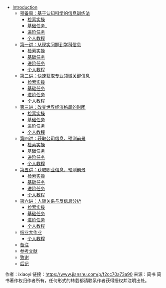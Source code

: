 * [Introduction](README.md)
  * [预备周：基于认知科学的信息训练法](ch0/preface.md)
      * [检索实操](ch0/RepSearchPractice.md)
      * [基础任务](ch0/RepTaskBasic.md)_
      * [进阶任务](ch0/RepTaskAdvanced.md)
      * [个人教程](ch0/handbook.md)
  * [第一讲：从现实问题到学科信息](ch1/README.md)
      * [检索实操](ch0/RepSearchPractice.md)
      * [基础任务](ch1/RepTaskBasic.md)
      * [进阶任务](ch1/RepTaskAdvanced.md)
      * [个人教程](ch1/handbook.md)
  * [第二讲：快速获取专业领域关键信息](ch2/README.md)
      * [检索实操](ch0/RepSearchPractice.md)
      * [基础任务](ch2/RepTaskBasic.md)
      * [进阶任务](ch2/RepTaskAdvanced.md)
      * [个人教程](ch2/handbook.md)
  * [第三讲：改变世界经济格局的财团](ch3/README.md)
      * [检索实操](ch0/RepSearchPractice.md)
      * [基础任务](ch3/RepTaskBasic.md)
      * [进阶任务](ch3/RepTaskAdvanced.md)
      * [个人教程](ch3/handbook.md)
  * [第四讲：获取公司信息、预测前景](ch4/README.md)
      *  [检索实操](ch0/RepSearchPractice.md)
      * [基础任务](ch4/RepTaskBasic.md)
      * [进阶任务](ch4/RepTaskAdvanced.md)
      * [个人教程](ch4/handbook.md)
  * [第五讲：获取职业信息、预测前景](ch5/README.md)
      * [检索实操](ch0/RepSearchPractice.md)
      * [基础任务](ch5/RepTaskBasic.md)
      * [进阶任务](ch5/RepTaskAdvanced.md)
      * [个人教程](ch5/handbook.md)
  * [第六讲：人际关系与反信息分析](ch6/README.md)
      *  [检索实操](ch0/RepSearchPractice.md)
      * [基础任务](ch6/RepTaskBasic.md)
      * [进阶任务](ch6/RepTaskAdvanced.md)
      * [个人教程](ch6/handbook.md)
  * [结业大作业](ch8/README.md)
      * [个人教程](ch8/handbook.md)
  * [备注](ps/handbooks.md)
  * [参考文献](ps/ref.md)
  * [致谢](ps/thanks.md)
  * [后记](no_end/postscript.md)

作者：ixiaoyi
链接：https://www.jianshu.com/p/f2cc70a73a90
来源：简书
简书著作权归作者所有，任何形式的转载都请联系作者获得授权并注明出处。
